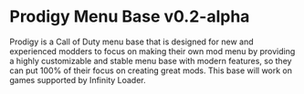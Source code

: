 # Prodigy Menu Base v0.2-alpha
Prodigy is a Call of Duty menu base that is designed for new and experienced modders to focus on making their own mod menu by providing a highly customizable and stable menu base with modern features, so they can put 100% of their focus on creating great mods. This base will work on games supported by Infinity Loader.
